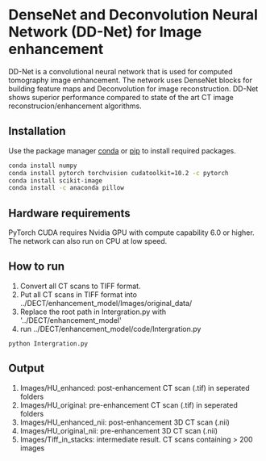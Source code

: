 # DenseNet and Deconvolution Neural Network (DD-Net) for Image enhancement

DD-Net is a convolutional neural network that is used for computed tomography image enhancement. The network uses DenseNet blocks for building feature maps and Deconvolution for image reconstruction. DD-Net shows superior performance compared to state of the art CT image reconstrucion/enhancement algorithms. 

## Installation

Use the package manager [conda](https://docs.conda.io/en/latest/) or [pip](https://pip.pypa.io/en/stable/) to install required packages.

```bash
conda install numpy
conda install pytorch torchvision cudatoolkit=10.2 -c pytorch
conda install scikit-image
conda install -c anaconda pillow
```
## Hardware requirements

PyTorch CUDA requires Nvidia GPU with compute capability 6.0 or higher. The network can also run on CPU at low speed.

## How to run

1. Convert all CT scans to TIFF format.
2. Put all CT scans in TIFF format into ../DECT/enhancement_model/Images/original_data/
3. Replace the root path in Intergration.py with '../DECT/enhancement_model'
4. run ../DECT/enhancement_model/code/Intergration.py

```
python Intergration.py
```

## Output

1. Images/HU_enhanced: post-enhancement CT scan (.tif) in seperated folders
2. Images/HU_original: pre-enhancement CT scan (.tif) in seperated folders
3. Images/HU_enhanced_nii: post-enhancement 3D CT scan (.nii)
4. Images/HU_original_nii: pre-enhancement 3D CT scan (.nii)
5. Images/Tiff_in_stacks: intermediate result. CT scans containing > 200 images
